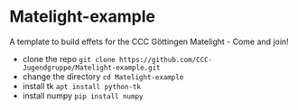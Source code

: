 # Matelight-example
A template to build effets for the CCC Göttingen Matelight - Come and join!

- clone the repo `git clone https://github.com/CCC-Jugendgruppe/Matelight-example.git`
- change the directory `cd Matelight-example`
- install tk `apt install python-tk`
- install numpy `pip install numpy`

